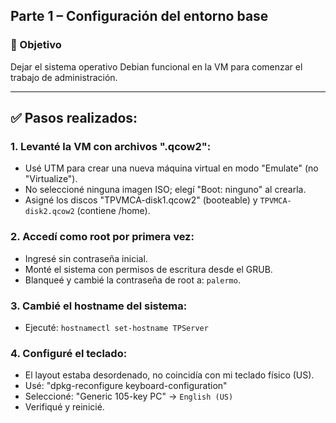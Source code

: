 ## Parte 1 – Configuración del entorno base

### 🎯 Objetivo
Dejar el sistema operativo Debian funcional en la VM para comenzar el trabajo de administración.

---

## ✅ Pasos realizados:

### 1. Levanté la VM con archivos ".qcow2":
- Usé UTM para crear una nueva máquina virtual en modo "Emulate" (no "Virtualize").
- No seleccioné ninguna imagen ISO; elegí "Boot: ninguno" al crearla.
- Asigné los discos "TPVMCA-disk1.qcow2" (booteable) y `TPVMCA-disk2.qcow2` (contiene /home).

### 2. Accedí como root por primera vez:
- Ingresé sin contraseña inicial.
- Monté el sistema con permisos de escritura desde el GRUB.
- Blanqueé y cambié la contraseña de root a: `palermo`.

### 3. Cambié el hostname del sistema:
- Ejecuté: `hostnamectl set-hostname TPServer`

### 4. Configuré el teclado:
- El layout estaba desordenado, no coincidía con mi teclado físico (US).
- Usé: "dpkg-reconfigure keyboard-configuration"
- Seleccioné: "Generic 105-key PC" → `English (US)`
- Verifiqué y reinicié.


